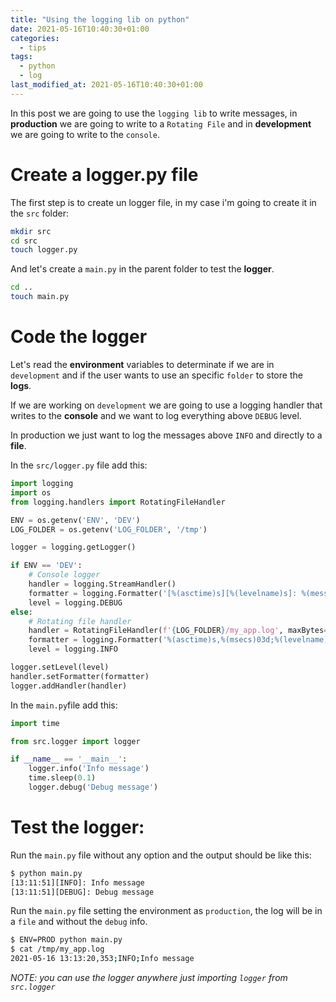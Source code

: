 ```yaml
---
title: "Using the logging lib on python"
date: 2021-05-16T10:40:30+01:00
categories:
  - tips
tags:
  - python
  - log
last_modified_at: 2021-05-16T10:40:30+01:00
---
```


In this post we are going to use the `logging lib` to write messages, in **production** we are going to write to a `Rotating File` and in **development** we are going to write to the `console`.

# Create a logger.py file

The first step is to create un logger file, in my case i'm going to create it in the `src` folder:

``` sh
mkdir src
cd src
touch logger.py
```

And let's create a `main.py` in the parent folder to test the **logger**.

``` sh
cd ..
touch main.py
```


# Code the logger

Let's read the **environment** variables to determinate if we are in `development` and if the user wants to use an specific `folder` to store the **logs**.

If we are working on `development` we are going to use a logging handler that writes to the **console** and we want to log everything above `DEBUG` level.

In production we just want to log the messages above `INFO` and directly to a **file**.

In the `src/logger.py` file add this:

``` python
import logging
import os
from logging.handlers import RotatingFileHandler

ENV = os.getenv('ENV', 'DEV')
LOG_FOLDER = os.getenv('LOG_FOLDER', '/tmp')

logger = logging.getLogger()

if ENV == 'DEV':
    # Console logger
    handler = logging.StreamHandler()
    formatter = logging.Formatter('[%(asctime)s][%(levelname)s]: %(message)s', '%H:%M:%S')
    level = logging.DEBUG
else:
    # Rotating file handler
    handler = RotatingFileHandler(f'{LOG_FOLDER}/my_app.log', maxBytes=2000, backupCount=10)
    formatter = logging.Formatter('%(asctime)s,%(msecs)03d;%(levelname)s;%(message)s', '%Y-%m-%d %H:%M:%S')
    level = logging.INFO

logger.setLevel(level)
handler.setFormatter(formatter)
logger.addHandler(handler)
```

In the `main.py`file add this:

```python
import time

from src.logger import logger

if __name__ == '__main__':
    logger.info('Info message')
    time.sleep(0.1)
    logger.debug('Debug message')
```

# Test the logger:
Run the `main.py` file without any option and the output should be like this:

``` sh
$ python main.py 
[13:11:51][INFO]: Info message
[13:11:51][DEBUG]: Debug message
```

Run the `main.py` file setting the environment as `production`, the log will be in a `file` and without the `debug` info.

``` sh
$ ENV=PROD python main.py 
$ cat /tmp/my_app.log 
2021-05-16 13:13:20,353;INFO;Info message
```

*NOTE: you can use the logger anywhere just importing `logger` from `src.logger`*
